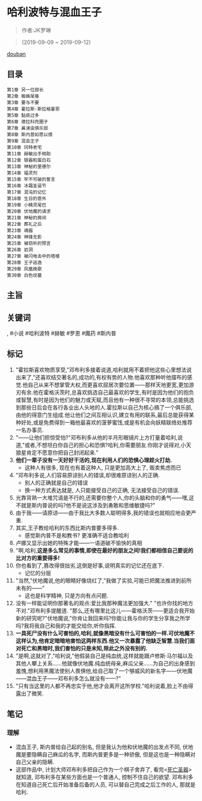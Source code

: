 # 哈利波特与混血王子

> 作者:JK罗琳

> (2019-09-09 ~ 2019-09-12)

[douban](https://book.douban.com/subject/1432596/)

## 目录
```
第1章 另一位部长
第2章 蜘蛛尾巷
第3章 要与不要
第4章 霍拉斯·斯拉格霍恩
第5章 黏痰过多
第6章 德拉科兜圈子
第7章 鼻涕虫俱乐部
第8章 斯内普如愿以偿
第9章 混血王子
第10章 冈特老宅
第11章 赫敏出手相助
第12章 银器和蛋白石
第13章 神秘的里德尔
第14章 福灵剂
第15章 牢不可破的誓言
第16章 冰霜圣诞节
第17章 混沌的记忆
第18章 生日的意外
第19章 小精灵尾巴
第20章 伏地魔的请求
第21章 神秘的房间
第22章 葬礼之后
第23章 魂器
第24章 神锋无影
第25章 被窃听的预言
第26章 岩洞
第27章 被闪电击中的塔楼
第28章 王子逃逸
第29章 凤凰挽歌
第30章 白色坟墓
```

## 主旨

## 关键词
, #小说 #哈利波特 #赫敏 #罗恩 #魔药 #斯内普


## 标记
1. "霍拉斯喜欢物质享受,"邓布利多接着说道,哈利就用不着把他这些心里想法说出来了,"还喜欢结交著名的,成功的,有权有势的人物.他喜欢那种听他摆布的感觉.他自己从来不想掌管大权,而更喜欢屈居次要位置——那样天地更宽,更加游刃有余.他在霍格沃茨时,总喜欢挑选自己最喜欢的学生,有时是因为他们的抱负或智慧,有时是因为他们的魅力或天赋,而且他有一种很不寻常的本领,总能挑选到那些日后会在各行各业出人头地的人.霍拉斯以自己为核心搞了一个俱乐部,由他的得意门生组成.他让他们之间互相认识,建立有用的联系,最后总能获得某种好处,或是免费得到一箱他最喜欢的菠萝蜜饯,或是有机会向妖精联络处推荐一名办事员.
2. "——让他们担惊受怕?"邓布利多从他的半月形眼镜片上方打量着哈利,说道,"或者,不想坦白你自己的担心和恐惧?哈利,你需要朋友.你刚才说得对,小天狼星肯定不愿意你把自己封闭起来."
3. **他们一辈子没有一天好好干活的,现在利用人们的恐惧心理趁火打劫.**
    * 这种人有很多, 现在也有着这种人, 只是更加高大上了, 贩卖焦虑而已
4. "邓布利多说,人们容易原谅别人的错误,却很难原谅别人的正确.
    * 别人的正确就是自己的错误
    * 换一种方式表达就是, 人只能接受自己的正确, 无法接受自己的错误.
5. 光靠背熟一大堆咒语是不行的,还需要你整个人,你的头脑和你的勇气——嘿,这不就是斯内普说的吗?他不是说这涉及到勇敢和思维敏捷吗?"
6. 由于我——请原谅——由于我比大多数人聪明得多,我的错误也就相应地会更严重.
7. 其实,王子教给哈利的东西比斯内普要多得多.
    * 感觉斯内普不是和教书? 更准确不适合教哈利
8. 卢娜又显示出她的特殊才能——一语道破不愉快的真相
9. "啊,哈利,**这是多么常见的事情,即使在最好的朋友之间!我们都相信自己要说的比对方的重要得多!**
10. 你也看到了,篡改得很拙劣,这倒是好事,说明真实的记忆还在底下.
    * 记忆的分层
11. "当然,"伏地魔说,他的眼睛好像烧红了,"我做了实验,可能已把魔法推进到前所未有的——"
    * 这也是科学精神, 只是方向有点问题.
12. 没有一样能证明你那著名的观点:爱比我那种魔法更加强大." "也许你找的地方不对."邓布利多提醒道. "那么,还有哪里比这儿——霍格沃茨——更适合我开始新的研究呢?"伏地魔说,"你肯让我回来吗?你能让我与你的学生分享我之所学吗?我将我自己和我的才能交给你,听你指挥.
13. **一具死尸没有什么可害怕的,哈利,就像黑暗没有什么可害怕的一样.可伏地魔不这样认为,他肯定暗暗地害怕这两样东西.他又一次暴露了他缺乏智慧.当我们面对死亡和黑暗时,我们害怕的只是未知,除此之外没有别的.**
14. "是啊,这就对了,"哈利说,"他假装自己是纯血统,这样就能跟卢修斯·马尔福以及其他人攀上关系……他就像伏地魔.纯血统母亲,麻瓜父亲……为自己的出身感到羞愧,想利用黑魔法使别人畏惧他,给自己取了一个够威风的新名字——伏地魔——混血王子——邓布利多怎么就没有——?"
15. "只有当这里的人都不再忠实于他,他才会离开这所学校."哈利说着,脸上不由得露出了微笑.

## 笔记

### 理解
* 混血王子, 斯内普给自己起的别名, 但是我认为他和伏地魔的出发点不同, 伏地魔是要隐瞒自己麻瓜的名字, 而斯内普更多是一种骄傲, 但是这也是一种隐瞒对自己父亲的隐瞒.
* 这部作品中, 计划大师邓布利多把自己作为一个棋子舍弃了, 看完<[死亡圣器](./哈利波特与死亡圣器.md)>就知道, 邓布利多在某些方面也是一个普通人, 控制不住自己的欲望. 邓布利多在知道自己死亡后开始准备后备的人员, 可以替自己完成之后工作的人, 那就是哈利.
